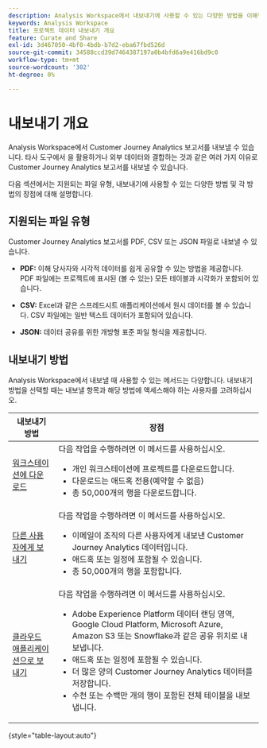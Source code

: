 ```yaml
---
description: Analysis Workspace에서 내보내기에 사용할 수 있는 다양한 방법을 이해합니다.
keywords: Analysis Workspace
title: 프로젝트 데이터 내보내기 개요
feature: Curate and Share
exl-id: 3d467050-4bf0-4bdb-b7d2-eba67fbd526d
source-git-commit: 34588ccd39d7464387197a0b4bfd6a9e416bd9c0
workflow-type: tm+mt
source-wordcount: '302'
ht-degree: 0%

---
```


# 내보내기 개요

Analysis Workspace에서 Customer Journey Analytics 보고서를 내보낼 수 있습니다. 타사 도구에서 을 활용하거나 외부 데이터와 결합하는 것과 같은 여러 가지 이유로 Customer Journey Analytics 보고서를 내보낼 수 있습니다.

다음 섹션에서는 지원되는 파일 유형, 내보내기에 사용할 수 있는 다양한 방법 및 각 방법의 장점에 대해 설명합니다.

## 지원되는 파일 유형

Customer Journey Analytics 보고서를 PDF, CSV 또는 JSON 파일로 내보낼 수 있습니다.

* **PDF:** 이해 당사자와 시각적 데이터를 쉽게 공유할 수 있는 방법을 제공합니다. PDF 파일에는 프로젝트에 표시된 (볼 수 있는) 모든 테이블과 시각화가 포함되어 있습니다.

* **CSV:** Excel과 같은 스프레드시트 애플리케이션에서 원시 데이터를 볼 수 있습니다. CSV 파일에는 일반 텍스트 데이터가 포함되어 있습니다.

* **JSON:** 데이터 공유를 위한 개방형 표준 파일 형식을 제공합니다.

## 내보내기 방법

Analysis Workspace에서 내보낼 때 사용할 수 있는 메서드는 다양합니다. 내보내기 방법을 선택할 때는 내보낼 항목과 해당 방법에 액세스해야 하는 사용자를 고려하십시오.

| 내보내기 방법 | 장점 |
|---------|----------|
| [워크스테이션에 다운로드](/help/analysis-workspace/export/download-send.md) | 다음 작업을 수행하려면 이 메서드를 사용하십시오. <ul><li>개인 워크스테이션에 프로젝트를 다운로드합니다.</li><li>다운로드는 애드혹 전용(예약할 수 없음)</li> <li>총 50,000개의 행을 다운로드합니다.</li> <!--true? Are there 2 different options to download to your workstation?--> <!-- is this emailing it? --> |
| [다른 사용자에게 보내기](/help/analysis-workspace/export/t-schedule-report.md) | 다음 작업을 수행하려면 이 메서드를 사용하십시오. <ul><li>이메일이 조직의 다른 사용자에게 내보낸 Customer Journey Analytics 데이터입니다.</li><li>애드혹 또는 일정에 포함될 수 있습니다.</li> <li>총 50,000개의 행을 포함합니다.</li> <!--true?--> |
| [클라우드 애플리케이션으로 보내기](/help/analysis-workspace/export/export-cloud.md) | 다음 작업을 수행하려면 이 메서드를 사용하십시오. <ul><li>Adobe Experience Platform 데이터 랜딩 영역, Google Cloud Platform, Microsoft Azure, Amazon S3 또는 Snowflake과 같은 공유 위치로 내보냅니다.</li><li>애드혹 또는 일정에 포함될 수 있습니다.</li><li>더 많은 양의 Customer Journey Analytics 데이터를 저장합니다.</li><li>수천 또는 수백만 개의 행이 포함된 전체 테이블을 내보냅니다.<!-- What other things? Wiki talks about things that aren't even possible in Data Warehouse. What are they? --> </li> |

{style="table-layout:auto"}
